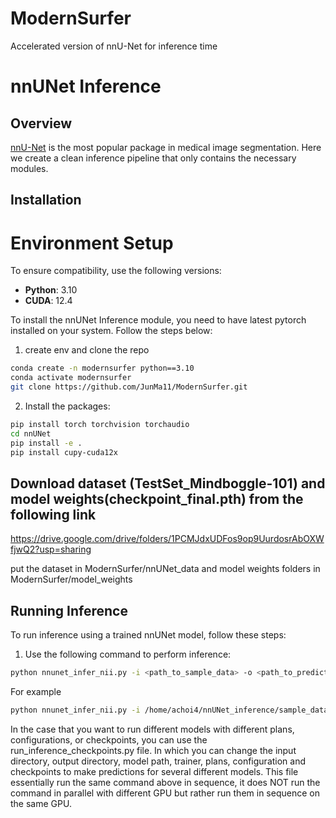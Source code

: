 # ModernSurfer
Accelerated version of nnU-Net for inference time

# nnUNet Inference

## Overview
[nnU-Net](https://github.com/MIC-DKFZ/nnUNet) is the most popular package in medical image segmentation. 
Here we create a clean inference pipeline that only contains the necessary modules. 

## Installation

# Environment Setup

To ensure compatibility, use the following versions:

- **Python**: 3.10  
- **CUDA**: 12.4 

To install the nnUNet Inference module, you need to have latest pytorch installed on your system. Follow the steps below:

1. create env and clone the repo
```bash
conda create -n modernsurfer python==3.10
conda activate modernsurfer
git clone https://github.com/JunMa11/ModernSurfer.git
```

2. Install the packages:
```bash
pip install torch torchvision torchaudio
cd nnUNet
pip install -e .
pip install cupy-cuda12x
```
## Download dataset (TestSet_Mindboggle-101) and model weights(checkpoint_final.pth) from the following link
https://drive.google.com/drive/folders/1PCMJdxUDFos9op9UurdosrAbOXWfjwQ2?usp=sharing

put the dataset in ModernSurfer/nnUNet_data and model weights folders in ModernSurfer/model_weights

## Running Inference

To run inference using a trained nnUNet model, follow these steps:

1. Use the following command to perform inference:

```bash
python nnunet_infer_nii.py -i <path_to_sample_data> -o <path_to_predictions> --model_path <path_to_model_weight>
```

For example

```bash
python nnunet_infer_nii.py -i /home/achoi4/nnUNet_inference/sample_data/ -o ./seg --model_path /home/achoi4/ModernSurfer/model_weights/nnUNetTrainerNoMirroring__nnUNetPlans__3d_fullres
```

In the case that you want to run different models with different plans, configurations, or checkpoints, you can use the run_inference_checkpoints.py file.
In which you can change the input directory, output directory, model path, trainer, plans, configuration and checkpoints to make predictions for several different models. 
This file essentially run the same command above in sequence, it does NOT run the command in parallel with different GPU but rather run them in sequence on the same GPU.
